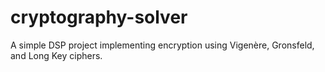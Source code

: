 # cryptography-solver
A simple DSP project implementing encryption using Vigenère, Gronsfeld, and Long Key ciphers.
